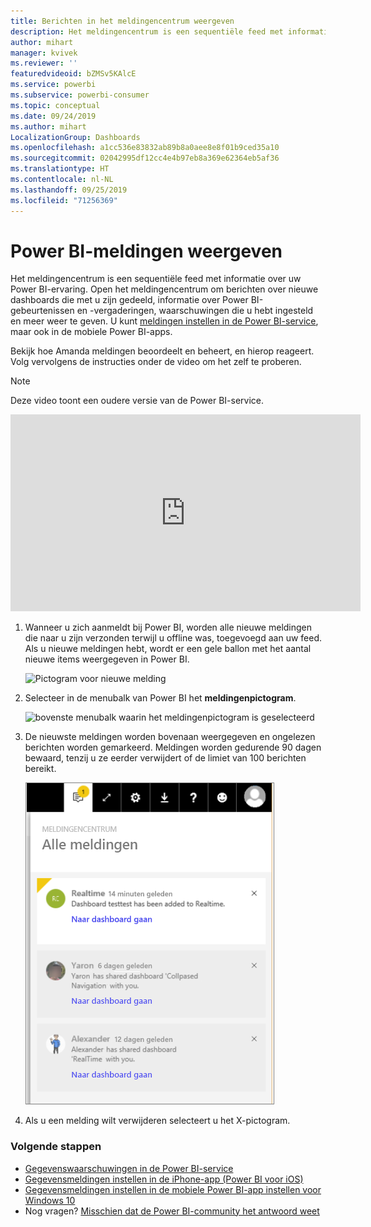 ```yaml
---
title: Berichten in het meldingencentrum weergeven
description: Het meldingencentrum is een sequentiële feed met informatie over uw Power BI-ervaring.
author: mihart
manager: kvivek
ms.reviewer: ''
featuredvideoid: bZMSv5KAlcE
ms.service: powerbi
ms.subservice: powerbi-consumer
ms.topic: conceptual
ms.date: 09/24/2019
ms.author: mihart
LocalizationGroup: Dashboards
ms.openlocfilehash: a1cc536e83832ab89b8a0aee8e8f01b9ced35a10
ms.sourcegitcommit: 02042995df12cc4e4b97eb8a369e62364eb5af36
ms.translationtype: HT
ms.contentlocale: nl-NL
ms.lasthandoff: 09/25/2019
ms.locfileid: "71256369"
---
```

# <a name="view-power-bi-notifications"></a>Power BI-meldingen weergeven
Het meldingencentrum is een sequentiële feed met informatie over uw Power BI-ervaring. Open het meldingencentrum om berichten over nieuwe dashboards die met u zijn gedeeld, informatie over Power BI-gebeurtenissen en -vergaderingen, waarschuwingen die u hebt ingesteld en meer weer te geven. U kunt [meldingen instellen in de Power BI-service](end-user-alerts.md), maar ook in de mobiele Power BI-apps.

Bekijk hoe Amanda meldingen beoordeelt en beheert, en hierop reageert. Volg vervolgens de instructies onder de video om het zelf te proberen.    

> [!NOTE]
> Deze video toont een oudere versie van de Power BI-service. 

<iframe width="560" height="315" src="https://www.youtube.com/embed/bZMSv5KAlcE" frameborder="0" allowfullscreen></iframe>


1. Wanneer u zich aanmeldt bij Power BI, worden alle nieuwe meldingen die naar u zijn verzonden terwijl u offline was, toegevoegd aan uw feed. Als u nieuwe meldingen hebt, wordt er een gele ballon met het aantal nieuwe items weergegeven in Power BI.
   
   ![Pictogram voor nieuwe melding](./media/end-user-notification-center/power-bi-new-notification.png)
2. Selecteer in de menubalk van Power BI het **meldingenpictogram**.
   
   ![bovenste menubalk waarin het meldingenpictogram is geselecteerd](./media/end-user-notification-center/power-bi-notifications-icon.png)
3. De nieuwste meldingen worden bovenaan weergegeven en ongelezen berichten worden gemarkeerd. Meldingen worden gedurende 90 dagen bewaard, tenzij u ze eerder verwijdert of de limiet van 100 berichten bereikt.
   
   ![Meldingencentrum](./media/end-user-notification-center/power-bi-notification-center.png)
4. Als u een melding wilt verwijderen selecteert u het X-pictogram.

### <a name="next-steps"></a>Volgende stappen
* [Gegevenswaarschuwingen in de Power BI-service](end-user-alerts.md)
* [Gegevensmeldingen instellen in de iPhone-app (Power BI voor iOS)](mobile/mobile-set-data-alerts-in-the-mobile-apps.md)
* [Gegevensmeldingen instellen in de mobiele Power BI-app instellen voor Windows 10](mobile/mobile-set-data-alerts-in-the-mobile-apps.md)
* Nog vragen? [Misschien dat de Power BI-community het antwoord weet](http://community.powerbi.com/)

